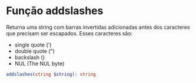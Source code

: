 # Função addslashes 

Returna uma string com barras invertidas adicionadas antes dos caracteres que precisam ser escapados.
Esses caracteres são:

* single quote (')
* double quote (")
* backslash (\)
* NUL (The NUL byte)

~~~php
addslashes(string $string): string
~~~